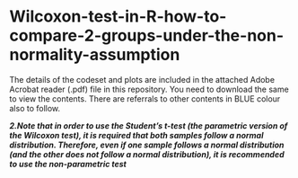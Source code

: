 # Wilcoxon-test-in-R-how-to-compare-2-groups-under-the-non-normality-assumption

The details of the codeset and plots are included in the attached Adobe Acrobat reader (.pdf) file in this repository. 
You need to download the same to view the contents. There are referrals to other contents in BLUE colour also to follow.

***2.Note that in order to use the Student’s t-test (the parametric version of the Wilcoxon test), it is required that both samples follow a normal distribution. Therefore, even if one sample follows a normal distribution (and the other does not follow a normal distribution), it is recommended to use the non-parametric test***
